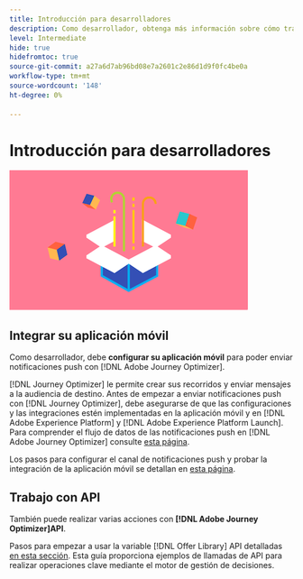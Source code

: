 ```yaml
---
title: Introducción para desarrolladores
description: Como desarrollador, obtenga más información sobre cómo trabajar con Journey Optimizer
level: Intermediate
hide: true
hidefromtoc: true
source-git-commit: a27a6d7ab96bd08e7a2601c2e86d1d9f0fc4be0a
workflow-type: tm+mt
source-wordcount: '148'
ht-degree: 0%

---
```


# Introducción para desarrolladores

![desarrollador](assets/do-not-localize/user-3.png)

## Integrar su aplicación móvil

Como desarrollador, debe **configurar su aplicación móvil** para poder enviar notificaciones push con [!DNL Adobe Journey Optimizer].

[!DNL Journey Optimizer] le permite crear sus recorridos y enviar mensajes a la audiencia de destino. Antes de empezar a enviar notificaciones push con [!DNL Journey Optimizer], debe asegurarse de que las configuraciones y las integraciones estén implementadas en la aplicación móvil y en [!DNL Adobe Experience Platform] y [!DNL Adobe Experience Platform Launch]. Para comprender el flujo de datos de las notificaciones push en [!DNL Adobe Journey Optimizer] consulte [esta página](../push-gs.md).

Los pasos para configurar el canal de notificaciones push y probar la integración de la aplicación móvil se detallan en [esta página](../push-configuration.md).

## Trabajo con API

También puede realizar varias acciones con **[!DNL Adobe Journey Optimizer]API**.

Pasos para empezar a usar la variable [!DNL Offer Library] API detalladas [en esta sección](../offers/api-reference/getting-started.md). Esta guía proporciona ejemplos de llamadas de API para realizar operaciones clave mediante el motor de gestión de decisiones.
